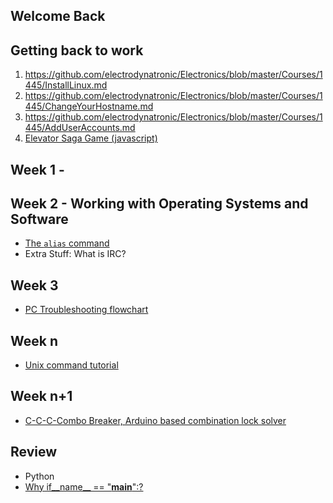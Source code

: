 ## Welcome Back


## Getting back to work

1. https://github.com/electrodynatronic/Electronics/blob/master/Courses/1445/InstallLinux.md
2. https://github.com/electrodynatronic/Electronics/blob/master/Courses/1445/ChangeYourHostname.md
3. https://github.com/electrodynatronic/Electronics/blob/master/Courses/1445/AddUserAccounts.md
4. [Elevator Saga Game (javascript)](http://play.elevatorsaga.com/#challenge=1)

## Week 1 - 

## Week 2 - Working with Operating Systems and Software

* [The `alias` command](http://www.maketecheasier.com/making-the-linux-command-line-a-little-friendlier/)
* Extra Stuff: What is IRC? 

## Week 3

* [PC Troubleshooting flowchart](http://i.imgur.com/WFJ4c3p.jpg) 


## Week n

* [Unix command tutorial](http://www.oliverelliott.org/article/computing/tut_unix/)

## Week n+1

* [C-C-C-Combo Breaker, Arduino based combination lock solver](http://pagego.net/zc2mtqyodmyn)

## Review

* Python
 * [Why if__name__ == "__main__":?](http://ibiblio.org/g2swap/byteofpython/read/module-name.html)
